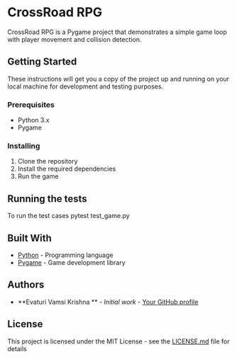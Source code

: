 # CrossRoad RPG

CrossRoad RPG is a  Pygame project that demonstrates a simple game loop with player movement and collision detection.

## Getting Started

These instructions will get you a copy of the project up and running on your local machine for development and testing purposes.

### Prerequisites

- Python 3.x
- Pygame

### Installing

1. Clone the repository
2. Install the required dependencies
3. Run the game


## Running the tests

To run the test cases
    pytest test_game.py


## Built With

- [Python](https://www.python.org/) - Programming language
- [Pygame](https://www.pygame.org/) - Game development library

## Authors

- **Evaturi Vamsi Krishna ** - *Initial work* - [Your GitHub profile](https://github.com/VamsiKrishna-dev)


## License

This project is licensed under the MIT License - see the [LICENSE.md](LICENSE.md) file for details

